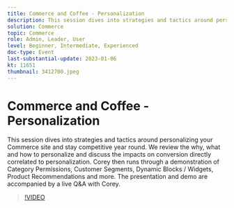```yaml
---
title: Commerce and Coffee - Personalization
description: This session dives into strategies and tactics around personalizing your Commerce site and stay competitive year round. We review the why, what and how to personalize and discuss the impacts on conversion directly correlated to personalization. Corey then runs through a demonstration of Category Permissions, Customer Segments, Dynamic Blocks / Widgets, Product Recommendations and more. The presentation and demo are accompanied by a live Q&A with Corey.
solution: Commerce
topic: Commerce
role: Admin, Leader, User
level: Beginner, Intermediate, Experienced
doc-type: Event
last-substantial-update: 2023-01-06
kt: 11651
thumbnail: 3412700.jpeg
---
```

# Commerce and Coffee - Personalization

This session dives into strategies and tactics around personalizing your Commerce site and stay competitive year round. We review the why, what and how to personalize and discuss the impacts on conversion directly correlated to personalization. Corey then runs through a demonstration of Category Permissions, Customer Segments, Dynamic Blocks / Widgets, Product Recommendations and more. The presentation and demo are accompanied by a live Q&A with Corey.

>[!VIDEO](https://video.tv.adobe.com/v/3412700/?quality=12&learn=on)
